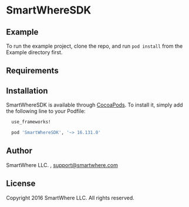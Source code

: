 # SmartWhereSDK

## Example

To run the example project, clone the repo, and run `pod install` from the Example directory first.

## Requirements

## Installation

SmartWhereSDK is available through [CocoaPods](http://cocoapods.org). To install
it, simply add the following line to your Podfile:

```ruby
  use_frameworks!

  pod 'SmartWhereSDK', '~> 16.131.0'
```

## Author

SmartWhere LLC. , support@smartwhere.com

## License

Copyright 2016 SmartWhere LLC. All rights reserved.
